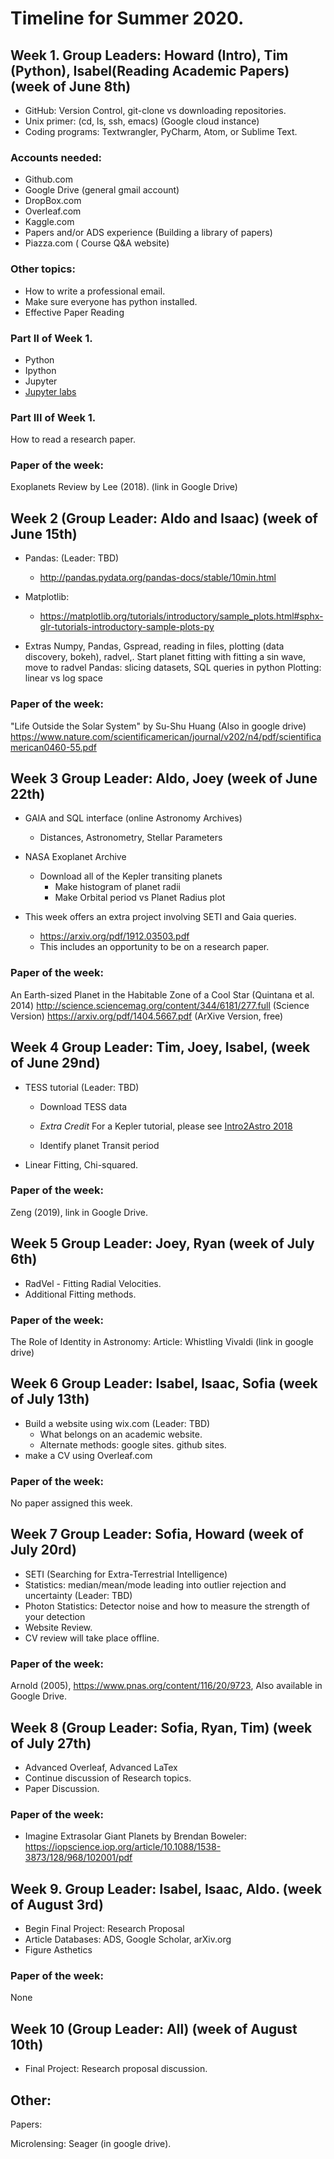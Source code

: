 # Timeline for Summer 2020.

## Week 1. Group Leaders: Howard (Intro), Tim (Python), Isabel(Reading Academic Papers) (week of June 8th)
* GitHub: Version Control, git-clone vs downloading repositories.
* Unix primer: (cd, ls, ssh, emacs) (Google cloud instance)
* Coding programs: Textwrangler, PyCharm, Atom, or Sublime Text.

### Accounts needed:
  * Github.com
  * Google Drive (general gmail account)
  * DropBox.com
  * Overleaf.com 
  * Kaggle.com
  * Papers and/or ADS experience (Building a library of papers)
  * Piazza.com ( Course Q&A website)
### Other topics:
  * How to write a professional email.
  * Make sure everyone has python installed.
  * Effective Paper Reading  

### Part II of Week 1.
* Python
* Ipython
* Jupyter
* [Jupyter labs](https://github.com/jupyterlab/jupyterlab)

### Part III of Week 1.
  How to read a research paper. 
  
### Paper of the week:
Exoplanets Review by Lee (2018). (link in Google Drive)

## Week 2 (Group Leader: Aldo and Isaac) (week of June 15th)

* Pandas: (Leader: TBD)
   * http://pandas.pydata.org/pandas-docs/stable/10min.html

* Matplotlib:
   * https://matplotlib.org/tutorials/introductory/sample_plots.html#sphx-glr-tutorials-introductory-sample-plots-py

* Extras
    Numpy, Pandas, Gspread, reading in files, plotting (data discovery, bokeh), radvel,.
    Start planet fitting with fitting a sin wave, move to radvel
    Pandas: slicing datasets, SQL queries in python
    Plotting: linear vs log space
    
### Paper of the week: 
"Life Outside the Solar System"  by Su-Shu Huang  (Also in google drive)
https://www.nature.com/scientificamerican/journal/v202/n4/pdf/scientificamerican0460-55.pdf 


## Week 3 Group Leader: Aldo, Joey (week of June 22th)
 * GAIA and SQL interface (online Astronomy Archives)
   * Distances,  Astronometry, Stellar Parameters
 * NASA Exoplanet Archive
   * Download all of the Kepler transiting planets
      * Make histogram of planet radii
      * Make Orbital period vs Planet Radius plot

 * This week offers an extra project involving SETI and Gaia queries.
   * https://arxiv.org/pdf/1912.03503.pdf
   * This includes an opportunity to be on a research paper.
 
### Paper of the week:
An Earth-sized Planet in the Habitable Zone of a Cool Star (Quintana et al. 2014)
http://science.sciencemag.org/content/344/6181/277.full (Science Version)
https://arxiv.org/pdf/1404.5667.pdf (ArXive Version, free)


## Week 4 Group Leader: Tim, Joey, Isabel, (week of June 29nd)
* TESS tutorial (Leader: TBD)
  * Download TESS data
  * *Extra Credit* For a Kepler tutorial, please see [Intro2Astro 2018](https://github.com/howardisaacson/Introduction-to-Astronomy-Research-2018/blob/master/Week6_kepler_photometry/Kepler_Photometry_Tutorial.ipynb)

  * Identify planet Transit period
* Linear Fitting, Chi-squared.

### Paper of the week:
Zeng (2019), link in Google Drive.


## Week 5  Group Leader:  Joey, Ryan  (week of July 6th)
* RadVel - Fitting Radial Velocities.
* Additional Fitting methods.

### Paper of the week:
The Role of Identity in Astronomy:
Article: Whistling Vivaldi (link in google drive)


## Week 6 Group Leader: Isabel, Isaac, Sofia (week of July 13th)
* Build a website using wix.com (Leader: TBD) 
    * What belongs on an academic website. 
    * Alternate methods: google sites. github sites.
 * make a CV using Overleaf.com 

### Paper of the week:
No paper assigned this week.


## Week 7 Group Leader: Sofia, Howard (week of July 20rd)
 *  SETI (Searching for Extra-Terrestrial Intelligence)
 *  Statistics: median/mean/mode leading into outlier rejection and uncertainty (Leader: TBD)
 *  Photon Statistics: Detector noise and how to measure the strength of your detection
 *  Website Review.
 *  CV review will take place offline.

### Paper of the week:
Arnold (2005), https://www.pnas.org/content/116/20/9723, Also available in Google Drive.

## Week 8 (Group Leader: Sofia, Ryan, Tim) (week of July 27th)
* Advanced Overleaf, Advanced LaTex  
* Continue discussion of Research topics.
* Paper Discussion.

### Paper of the week:
* Imagine Extrasolar Giant Planets by Brendan Boweler: https://iopscience.iop.org/article/10.1088/1538-3873/128/968/102001/pdf


## Week 9. Group Leader: Isabel, Isaac, Aldo. (week of August 3rd) 
* Begin Final Project: Research Proposal
* Article Databases: ADS, Google Scholar, arXiv.org
* Figure Asthetics 

### Paper of the week:
None

## Week 10 (Group Leader: All) (week of August 10th)
* Final Project: Research proposal discussion.

## Other:

Papers:

Microlensing:
Seager (in google drive).
